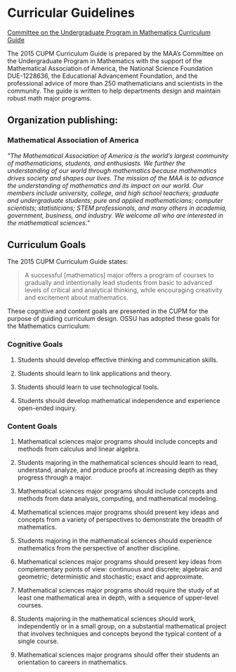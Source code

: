 # Curricular Guidelines

[Committee on the Undergraduate Program in Mathematics Curriculum Guide](https://www.maa.org/node/790342)

The 2015 CUPM Curriculum Guide is prepared by the MAA’s Committee on the Undergraduate Program in Mathematics with the support of the Mathematical Association of America, the National Science Foundation DUE-1228636, the Educational Advancement Foundation, and the professional advice of more than 250 mathematicians and scientists in the community. The guide is written to help departments design and maintain robust math major programs.

## Organization publishing:

### Mathematical Association of America

_"The Mathematical Association of America is the world’s largest community of mathematicians, students, and enthusiasts. We further the understanding of our world through mathematics because mathematics drives society and shapes our lives. The mission of the MAA is to advance the understanding of mathematics and its impact on our world. Our members include university, college, and high school teachers; graduate and undergraduate students; pure and applied mathematicians; computer scientists; statisticians; STEM professionals, and many others in academia, government, business, and industry. We welcome all who are interested in the mathematical sciences."_

## Curriculum Goals

The 2015 CUPM Curriculum Guide states:

> A successful [mathematics] major offers a program of courses to gradually and intentionally lead students from basic to advanced levels of critical and analytical thinking, while encouraging creativity and excitement about mathematics.

These cognitive and content goals are presented in the CUPM for the purpose of guiding curriculum design. OSSU has adopted these goals for the Mathematics curriculum:

### Cognitive Goals

1. Students should develop effective thinking and communication skills.

2. Students should learn to link applications and theory.

3. Students should learn to use technological tools.

4. Students should develop mathematical independence and experience
open-ended inquiry.

### Content Goals

1. Mathematical sciences major programs should include concepts and methods from calculus and linear algebra. 

2. Students majoring in the mathematical sciences should learn to read, understand, analyze, and produce proofs at increasing depth as they progress through a major.

3. Mathematical sciences major programs should include concepts and methods from data analysis, computing, and mathematical modeling.

4. Mathematical sciences major programs should present key ideas and concepts from a variety of perspectives to demonstrate the breadth of mathematics. 

5. Students majoring in the mathematical sciences should experience mathematics from the perspective of another discipline. 

6. Mathematical sciences major programs should present key ideas from
complementary points of view: continuous and discrete; algebraic and geometric; deterministic and stochastic; exact and approximate.

7. Mathematical sciences major programs should require the study of at least
one mathematical area in depth, with a sequence of upper-level courses.

8. Students majoring in the mathematical sciences should work, independently or in a small group, on a substantial mathematical project that involves techniques and concepts beyond the typical content of a single course.

9. Mathematical sciences major programs should offer their students an orientation to careers in mathematics.

